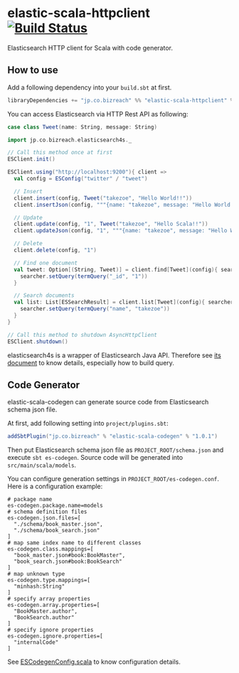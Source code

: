 elastic-scala-httpclient   [![Build Status](https://secure.travis-ci.org/bizreach/elastic-scala-httpclient.png?branch=master)](http://travis-ci.org/bizreach/elastic-scala-httpclient)
===============

Elasticsearch HTTP client for Scala with code generator.

## How to use

Add a following dependency into your `build.sbt` at first.

```scala
libraryDependencies += "jp.co.bizreach" %% "elastic-scala-httpclient" % "1.0.2"
```

You can access Elasticsearch via HTTP Rest API as following:

```scala
case class Tweet(name: String, message: String)

import jp.co.bizreach.elasticsearch4s._

// Call this method once at first
ESClient.init()

ESClient.using("http://localhost:9200"){ client =>
  val config = ESConfig("twitter" / "tweet")

  // Insert
  client.insert(config, Tweet("takezoe", "Hello World!!"))
  client.insertJson(config, """{name: "takezoe", message: "Hello World!!"}""")

  // Update
  client.update(config, "1", Tweet("takezoe", "Hello Scala!!"))
  client.updateJson(config, "1", """{name: "takezoe", message: "Hello World!!"}""")

  // Delete
  client.delete(config, "1")

  // Find one document
  val tweet: Option[(String, Tweet)] = client.find[Tweet](config){ searcher =>
    searcher.setQuery(termQuery("_id", "1"))
  }

  // Search documents
  val list: List[ESSearchResult] = client.list[Tweet](config){ searcher =>
    searcher.setQuery(termQuery("name", "takezoe"))
  }
}

// Call this method to shutdown AsyncHttpClient
ESClient.shutdown()
```

elasticsearch4s is a wrapper of Elasticsearch Java API. Therefore see [its document]( http://www.elasticsearch.org/guide/en/elasticsearch/client/java-api/current/) to know details, especially how to build query.

## Code Generator

elastic-scala-codegen can generate source code from Elasticsearch schema json file.

At first, add following setting into `project/plugins.sbt`:

```scala
addSbtPlugin("jp.co.bizreach" % "elastic-scala-codegen" % "1.0.1")
```

Then put Elasticsearch schema json file as `PROJECT_ROOT/schema.json` and execute `sbt es-codegen`. Source code will be generated into `src/main/scala/models`.

You can configure generation settings in `PROJECT_ROOT/es-codegen.conf`. Here is a configuration example:

```properties
# package name
es-codegen.package.name=models
# schema definition files
es-codegen.json.files=[
  "./schema/book_master.json",
  "./schema/book_search.json"
]
# map same index name to different classes
es-codegen.class.mappings=[
  "book_master.json#book:BookMaster",
  "book_search.json#book:BookSearch"
]
# map unknown type
es-codegen.type.mappings=[
  "minhash:String"
]
# specify array properties
es-codegen.array.properties=[
  "BookMaster.author",
  "BookSearch.author"
]
# specify ignore properties
es-codegen.ignore.properties=[
  "internalCode"
]
```

See [ESCodegenConfig.scala](https://github.com/bizreach/elastic-scala-httpclient/blob/master/elastic-scala-codegen/src/main/scala/jp/co/bizreach/elasticsearch4s/generator/ESCodegenConfig.scala) to know configuration details.
